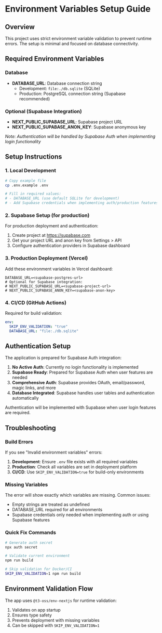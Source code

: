 # Environment Variables Setup Guide

## Overview

This project uses strict environment variable validation to prevent runtime errors. The setup is minimal and focused on database connectivity.

## Required Environment Variables

### Database

- **DATABASE_URL**: Database connection string
  - Development: `file:./db.sqlite` (SQLite)
  - Production: PostgreSQL connection string (Supabase recommended)

### Optional (Supabase Integration)

- **NEXT_PUBLIC_SUPABASE_URL**: Supabase project URL
- **NEXT_PUBLIC_SUPABASE_ANON_KEY**: Supabase anonymous key

_Note: Authentication will be handled by Supabase Auth when implementing login functionality_

## Setup Instructions

### 1. Local Development

```bash
# Copy example file
cp .env.example .env

# Fill in required values:
# - DATABASE_URL (use default SQLite for development)
# - Add Supabase credentials when implementing auth/production features
```

### 2. Supabase Setup (for production)

For production deployment and authentication:

1. Create project at https://supabase.com
2. Get your project URL and anon key from Settings > API
3. Configure authentication providers in Supabase dashboard

### 3. Production Deployment (Vercel)

Add these environment variables in Vercel dashboard:

```
DATABASE_URL=<supabase-postgres-url>
# Optional for Supabase integration:
# NEXT_PUBLIC_SUPABASE_URL=<supabase-project-url>
# NEXT_PUBLIC_SUPABASE_ANON_KEY=<supabase-anon-key>
```

### 4. CI/CD (GitHub Actions)

Required for build validation:

```yaml
env:
  SKIP_ENV_VALIDATION: "true"
  DATABASE_URL: "file:./db.sqlite"
```

## Authentication Setup

The application is prepared for Supabase Auth integration:

1. **No Active Auth**: Currently no login functionality is implemented
2. **Supabase Ready**: Prepared for Supabase Auth when user features are needed
3. **Comprehensive Auth**: Supabase provides OAuth, email/password, magic links, and more
4. **Database Integrated**: Supabase handles user tables and authentication automatically

Authentication will be implemented with Supabase when user login features are required.

## Troubleshooting

### Build Errors

If you see "Invalid environment variables" errors:

1. **Development**: Ensure `.env` file exists with all required variables
2. **Production**: Check all variables are set in deployment platform
3. **CI/CD**: Use `SKIP_ENV_VALIDATION=true` for build-only environments

### Missing Variables

The error will show exactly which variables are missing. Common issues:

- Empty strings are treated as undefined
- DATABASE_URL required for all environments
- Supabase credentials only needed when implementing auth or using Supabase features

### Quick Fix Commands

```bash
# Generate auth secret
npx auth secret

# Validate current environment
npm run build

# Skip validation for Docker/CI
SKIP_ENV_VALIDATION=1 npm run build
```

## Environment Validation Flow

The app uses `@t3-oss/env-nextjs` for runtime validation:

1. Validates on app startup
2. Ensures type safety
3. Prevents deployment with missing variables
4. Can be skipped with `SKIP_ENV_VALIDATION=1`
